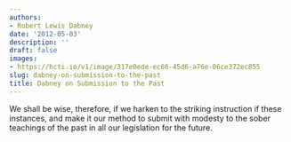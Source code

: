 ```yaml
---
authors:
- Robert Lewis Dabney
date: '2012-05-03'
description: ''
draft: false
images:
- https://hcti.io/v1/image/317e0ede-ec66-45d6-a76e-06ce372ec855
slug: dabney-on-submission-to-the-past
title: Dabney on Submission to the Past
---
```


We shall be wise, therefore, if we harken to the striking instruction if these instances, and make it our method to submit with modesty to the sober teachings of the past in all our legislation for the future.